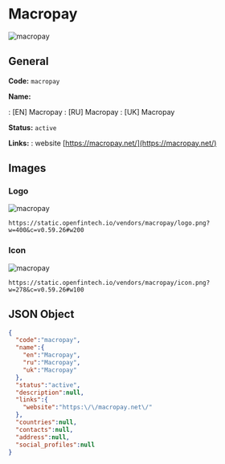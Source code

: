 
# Macropay 
![macropay](https://static.openfintech.io/vendors/macropay/logo.png?w=400&c=v0.59.26#w200)  

## General 
 
**Code:** `macropay` 
 
**Name:** 
 
:	[EN] Macropay 
:	[RU] Macropay 
:	[UK] Macropay 
 
**Status:** `active` 
 
**Links:** 
: website [https://macropay.net/](https://macropay.net/) 
 

## Images 

### Logo 
 
![macropay](https://static.openfintech.io/vendors/macropay/logo.png?w=400&c=v0.59.26#w200)  

```
https://static.openfintech.io/vendors/macropay/logo.png?w=400&c=v0.59.26#w200
```  

### Icon 
 
![macropay](https://static.openfintech.io/vendors/macropay/icon.png?w=278&c=v0.59.26#w100)  

```
https://static.openfintech.io/vendors/macropay/icon.png?w=278&c=v0.59.26#w100
```  

## JSON Object 

```json
{
  "code":"macropay",
  "name":{
    "en":"Macropay",
    "ru":"Macropay",
    "uk":"Macropay"
  },
  "status":"active",
  "description":null,
  "links":{
    "website":"https:\/\/macropay.net\/"
  },
  "countries":null,
  "contacts":null,
  "address":null,
  "social_profiles":null
}
```  
